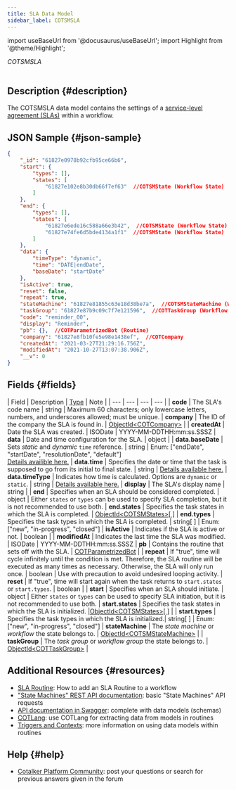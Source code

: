 ```yaml
---
title: SLA Data Model
sidebar_label: COTSMSLA
---
```

import useBaseUrl from '@docusaurus/useBaseUrl'; 
import Highlight from '@theme/Highlight';

<span className="hero__subtitle"><em>COTSMSLA</em></span>
<br/>
<br/>

## Description {#description}

The COTSMSLA data model contains the settings of a [service-level agreement (SLAs)](/docs/documentation/automation/sla) within a workflow.

## JSON Sample {#json-sample}
```json
{
    "_id": "61827e0978b92cfb95ce66b6",
    "start": {
        "types": [],
        "states": [
            "61827e102e8b30db66f7ef63"  //COTSMState (Workflow State)
        ]
    },
    "end": {
        "types": [],
        "states": [
            "61827e6ede16c588a66e3b42",  //COTSMState (Workflow State)
            "61827e74fe6d5bde4134a1f1"  //COTSMState (Workflow State)
        ]
    },
    "data": {
        "timeType": "dynamic",
        "time": "DATE|endDate",
        "baseDate": "startDate"
    },
    "isActive": true,
    "reset": false,
    "repeat": true,
    "stateMachine": "61827e81855c63e18d38be7a",  //COTSMStateMachine (Workflow)
    "taskGroup": "61827e87b9c09c7f7e121596",  //COTTaskGroup (Workflow Group)
    "code": "reminder_00",
    "display": "Reminder",
    "pb": {},  //COTParametrizedBot (Routine)
    "company": "61827e8fb10fe5e98e1438ef",  //COTCompany
    "createdAt": "2021-03-27T21:29:16.756Z",
    "modifiedAt": "2021-10-27T13:07:38.906Z",
    "__v": 0
}
```

## Fields {#fields}

| Field | Description | [Type](/docs/documentation/models/overview_model#data-types) | Note |
| --- | --- | --- | --- |
| **code** | The SLA's code name | string | Maximum 60 characters; only lowercase letters, numbers, and underscores allowed; must be unique.
| **company** | The ID of the company the SLA is found in. | [ObjectId<COTCompany\>](/docs/documentation/models/model_company) |
| **createdAt** | Date the SLA was created. | ISODate | YYYY-MM-DDTHH:mm:ss.SSSZ
| **data** | Date and time configuration for the SLA. | object |
| **data.baseDate** | Sets _static_ and _dynamic_ `time` reference. | string | Enum: ["endDate", "startDate", "resolutionDate", "default"]<br/>[Details availible here.](/docs/documentation/automation/sla#base-date)
| **data.time** | Specifies the date or time that the task is supposed to go from its initial to final state. | string | [Details available here.](/docs/documentation/automation/sla#time)
| **data.timeType** | Indicates how time is calculated. Options are `dynamic` or `static`. | string | [Details available here.](/docs/documentation/automation/sla#time-type)
| **display** | The SLA's display name | string | 
| **end** | Specifies when an SLA should be considered completed. | object | Either `states` or `types` can be used to specify SLA completion, but it is not recommended to use both.
| **end.states** | Specifies the task states in which the SLA is completed. | [ObjectId<COTSMStates\>[ ]](/docs/documentation/models/tasks/model_state)
| **end.types** | Specifies the task types in which the SLA is completed. | string[ ] | Enum: ["new", "in-progress", "closed"]
| **isActive** | Indicates if the SLA is active or not. | boolean |
| **modifiedAt** | Indicates the last time the SLA was modified. | ISODate | YYYY-MM-DDTHH:mm:ss.SSSZ
| **pb** | Contains the routine that sets off with the SLA. | [COTParametrizedBot](/docs/documentation/models/automations/model_parametrizedbot) |
| **repeat** | If "true", time will cycle infinitely until the condition is met. Therefore, the SLA routine will be executed as many times as necessary. Otherwise, the SLA will only run once. | boolean | Use with precaution to avoid undesired looping activity.
| **reset** | If "true", time will start again when the task returns to `start.states` or `start.types`. | boolean |
| **start** | Specifies when an SLA should initiate. | object | Either `states` or `types` can be used to specify SLA initiation, but it is not recommended to use both.
| **start.states** | Specifies the task states in which the SLA is initialized. |[ObjectId<COTSMStates\>[ ]](/docs/documentation/models/tasks/model_state) |
| **start.types** | Specifies the task types in which the SLA is initialized.| string[ ] | Enum: ["new", "in-progress", "closed"]
| **stateMachine** | The _state machine_ or _workflow_ the state belongs to. | [ObjectId<COTSMStateMachine\>](/docs/documentation/models/tasks/model_statemachine) |
| **taskGroup** | The _task group_ or _workflow group_ the state belongs to. | [ObjectId<COTTaskGroup\>](/docs/documentation/models/tasks/model_taskgroup) |

## Additional Resources {#resources}

- [SLA Routine](/docs/documentation/automation/sla): How to add an SLA Routine to a workflow
- ["State Machines" REST API documentation](/docs/documentation/api/tasks/statemachines): basic "State Machines" API requests
- [API documentation in Swagger](https://www.cotalker.com/swagger/core/?key=woubtjf4olr0t4zgutuwn6scbcm6hd3qh1cgl5obmohpbm3mfublnwcvv67lodgjvd3h86s9ppshtvmf95gepsqh6nizq9liu7f): complete with data models (schemas)
- [COTLang](/docs/documentation/automation/cotlang/admin_cotlang): use COTLang for extracting data from models in routines
- [Triggers and Contexts](/docs/documentation/automation/cotlang/triggers_and_contexts): more information on using data models within routines

## Help {#help}

- [Cotalker Platform Community](https://github.com/Cotalker/documentation/discussions): post your questions or search for previous answers given in the forum